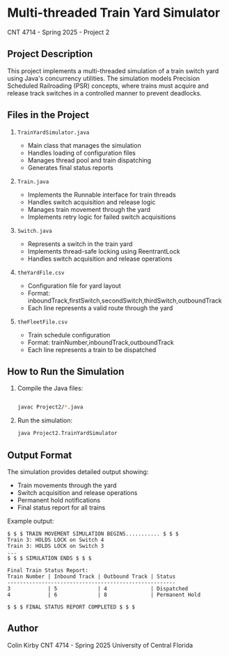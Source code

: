# Multi-threaded Train Yard Simulator
CNT 4714 - Spring 2025 - Project 2

## Project Description
This project implements a multi-threaded simulation of a train switch yard using Java's concurrency utilities. The simulation models Precision Scheduled Railroading (PSR) concepts, where trains must acquire and release track switches in a controlled manner to prevent deadlocks.

## Files in the Project
1. `TrainYardSimulator.java`
   - Main class that manages the simulation
   - Handles loading of configuration files
   - Manages thread pool and train dispatching
   - Generates final status reports

2. `Train.java`
   - Implements the Runnable interface for train threads
   - Handles switch acquisition and release logic
   - Manages train movement through the yard
   - Implements retry logic for failed switch acquisitions

3. `Switch.java`
   - Represents a switch in the train yard
   - Implements thread-safe locking using ReentrantLock
   - Handles switch acquisition and release operations

4. `theYardFile.csv`
   - Configuration file for yard layout
   - Format: inboundTrack,firstSwitch,secondSwitch,thirdSwitch,outboundTrack
   - Each line represents a valid route through the yard

5. `theFleetFile.csv`
   - Train schedule configuration
   - Format: trainNumber,inboundTrack,outboundTrack
   - Each line represents a train to be dispatched

## How to Run the Simulation

1. Compile the Java files:
   ```bash

   javac Project2/*.java
   ```

2. Run the simulation:
   ```bash
   java Project2.TrainYardSimulator
   ```

## Output Format
The simulation provides detailed output showing:
- Train movements through the yard
- Switch acquisition and release operations
- Permanent hold notifications
- Final status report for all trains

Example output:
```
$ $ $ TRAIN MOVEMENT SIMULATION BEGINS........... $ $ $
Train 3: HOLDS LOCK on Switch 4
Train 3: HOLDS LOCK on Switch 3
...
$ $ $ SIMULATION ENDS $ $ $

Final Train Status Report:
Train Number | Inbound Track | Outbound Track | Status
------------------------------------------------------
3            | 5             | 4              | Dispatched
4            | 6             | 8              | Permanent Hold

$ $ $ FINAL STATUS REPORT COMPLETED $ $ $
```

## Author
Colin Kirby
CNT 4714 - Spring 2025
University of Central Florida 